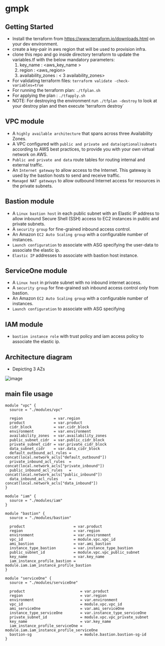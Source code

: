 # gmpk
## Getting Started

- Install the terraform from https://www.terraform.io/downloads.html on your dev environment.
- create a key-pair in aws region that will be used to provision infra.
- clone this repo and go inside directory terraform to update the variables.tf with the below mandatory parameters:
    1. key_name : <aws_key_name >
    2. region   : <aws_region>
    3. availability_zones : < 3 availability_zones>
- For validating terraform files: `terraform validate -check-variables=true`    
- For running the terraform plan:   `./tfplan.sh`
- For applying the plan         :   `./tfapply.sh`
- NOTE: For destroying the environment run `./tfplan -destroy` to look at your destroy plan and then execute 'terraform destroy`


## VPC module

- A `highly available architecture` that spans across three Availability Zones.
- A VPC configured with `public and private and data(optional)subnets` according to AWS best practices, to provide you with your own virtual network on AWS.
- `Public and private and data` route tables for routing internal and external traffic.
- An `Internet gateway` to allow access to the Internet. This gateway is used by the bastion hosts to send and receive traffic.
- `Managed NAT gateways` to allow outbound Internet access for resources in the private subnets.

## Bastion module

- A `Linux bastion host` in each public subnet with an Elastic IP address to allow inbound Secure Shell (SSH) access to EC2 instances in public and private subnets.
- A `security group` for fine-grained inbound access control.
- An Amazon `EC2 Auto Scaling group` with a configurable number of instances.
- `Launch configuration` to associate with ASG specifying the user-data to associate the elastic ip.
- `Elastic IP` addresses to associate with bastion host instance.

## ServiceOne module

- A `Linux host` in private subnet with no inbound internet access.
- A `security group` for fine-grained ssh inbound access control only from bastion.
- An Amazon `EC2 Auto Scaling group` with a configurable number of instances.
- `Launch configuration` to associate with ASG specifying

## IAM module

- `bastion instance role` with trust policy and iam access policy to associate the elastic ip.

## Architecture diagram
* Depicting 3 AZs

![image](https://user-images.githubusercontent.com/11966883/29213723-25a0aa38-7ec2-11e7-8c96-9791d83b5700.png)

## main file usage

```hcl
module "vpc" {
  source = "./modules/vpc"

  region              = var.region
  product             = var.product
  cidr_block          = var.cidr_block
  environment         = var.environment
  availability_zones  = var.availability_zones
  public_subnet_cidr  = var.public_cidr_block
  private_subnet_cidr = var.private_cidr_block
  data_subnet_cidr    = var.data_cidr_block
  default_outbound_acl_rules = concat(local.network_acls["default_outbound"])
  private_inbound_acl_rules  = concat(local.network_acls["private_inbound"])
  public_inbound_acl_rules   = concat(local.network_acls["public_inbound"])
  data_inbound_acl_rules     = concat(local.network_acls["data_inbound"])
}

module "iam" {
  source = "./modules/iam"
}

module "bastion" {
  source = "./modules/bastion"

  product                      = var.product
  region                       = var.region
  environment                  = var.environment
  vpc_id                       = module.vpc.vpc_id
  ami_bastion                  = var.ami_bastion
  instance_type_bastion        = var.instance_type_bastion
  public_subnet_id             = module.vpc.vpc_public_subnet
  key_name                     = var.key_name
  iam_instance_profile_bastion = module.iam.iam_instance_profile_bastion
}

module "serviceOne" {
  source = "./modules/serviceOne"

  product                         = var.product
  region                          = var.region
  environment                     = var.environment
  vpc_id                          = module.vpc.vpc_id
  ami_serviceOne                  = var.ami_serviceOne
  instance_type_serviceOne        = var.instance_type_serviceOne
  private_subnet_id               = module.vpc.vpc_private_subnet
  key_name                        = var.key_name
  iam_instance_profile_serviceOne = module.iam.iam_instance_profile_serviceOne
  bastion-sg                      = module.bastion.bastion-sg-id
}


```